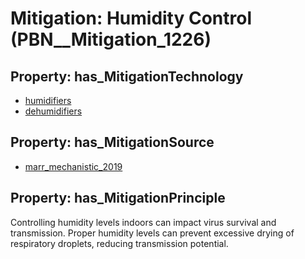 # Mitigation: __Humidity Control__ (PBN__Mitigation_1226)

## Property: has_MitigationTechnology

* [humidifiers](../Technology/PBN__Technology_925)
* [dehumidifiers](../Technology/PBN__Technology_3743)

## Property: has_MitigationSource

* [marr_mechanistic_2019](../Article/PBN__Article_54)

## Property: has_MitigationPrinciple

Controlling humidity levels indoors can impact virus survival and transmission. Proper humidity levels can prevent excessive drying of respiratory droplets, reducing transmission potential.

